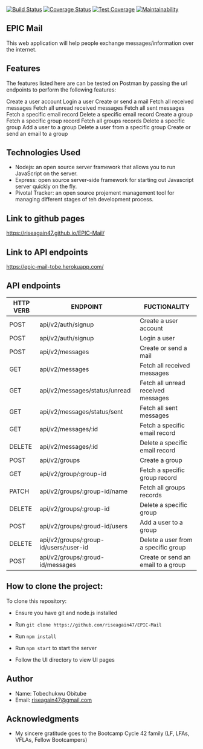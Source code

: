[![Build Status](https://travis-ci.org/riseagain47/EPIC-Mail.svg?branch=develop)](https://travis-ci.org/riseagain47/EPIC-Mail)
[![Coverage Status](https://coveralls.io/repos/github/riseagain47/EPIC-Mail/badge.svg)](https://coveralls.io/github/riseagain47/EPIC-Mail)
[![Test Coverage](https://api.codeclimate.com/v1/badges/c435620777c2a71ab730/test_coverage)](https://codeclimate.com/github/riseagain47/EPIC-Mail/test_coverage)
[![Maintainability](https://api.codeclimate.com/v1/badges/c435620777c2a71ab730/maintainability)](https://codeclimate.com/github/riseagain47/EPIC-Mail/maintainability)

## EPIC Mail

This web application will help people exchange
messages/information over the internet.

## Features

The features listed here are can be tested on Postman by passing the url endpoints to perform the following features:

Create a user account
Login a user
Create or send a mail
Fetch all received messages
Fetch all unread received messages
Fetch all sent messages
Fetch a specific email record
Delete a specific email record
Create a group
Fetch a specific group record
Fetch all groups records
Delete a specific group
Add a user to a group
Delete a user from a specific group
Create or send an email to a group

## Technologies Used
* Nodejs: an open source server framework that allows you to run JavaScript on the server.
* Express: open source server-side framework for starting out Javascript server quickly on the fly.
* Pivotal Tracker: an open source projement management tool for managing different stages of teh development process.


## Link to github pages

https://riseagain47.github.io/EPIC-Mail/

## Link to API endpoints 
https://epic-mail-tobe.herokuapp.com/


## API endpoints

| HTTP VERB | ENDPOINT                                | FUCTIONALITY                        |
| --------- | ------------------------------          | ------------------------------------|
| POST      | api/v2/auth/signup                      | Create a user account               |
| POST      | api/v2/auth/signup                      | Login a user                        |
| POST      | api/v2/messages                         | Create or send a mail               |
| GET       | api/v2/messages                         | Fetch all received messages         |
| GET       | api/v2/messages/status/unread           | Fetch all unread received messages  |
| GET       | api/v2/messages/status/sent             | Fetch all sent messages             |
| GET       | api/v2/messages/:id                     | Fetch a specific email record       |
| DELETE    | api/v2/messages/:id                     | Delete a specific email record      |
| POST      | api/v2/groups                           | Create a group                      |
| GET       | api/v2/group/:group-id                  | Fetch a specific group record       |
| PATCH     | api/v2/groups/:group-id/name            | Fetch all groups records            |
| DELETE    | api/v2/groups/:group-id                 | Delete a specific group             |
| POST      | api/v2/groups/:groud-id/users           | Add a user to a group               |
| DELETE    | api/v2/groups/:group-id/users/:user-id  | Delete a user from a specific group |
| POST      | api/v2/groups/:groud-id/messages        | Create or send an email to a group  |



## How to clone the project:

To clone this repository: 

* Ensure you have git and node.js installed 

* Run `git clone https://github.com/riseagain47/EPIC-Mail`

* Run `npm install`

* Run `npm start` to start the server

* Follow the UI directory to view UI pages


## Author
* Name: Tobechukwu Obitube
* Email: riseagain47@gmail.com


## Acknowledgments
* My sincere gratitude goes to the Bootcamp Cycle 42 family (LF, LFAs, VFLAs, Fellow Bootcampers)
